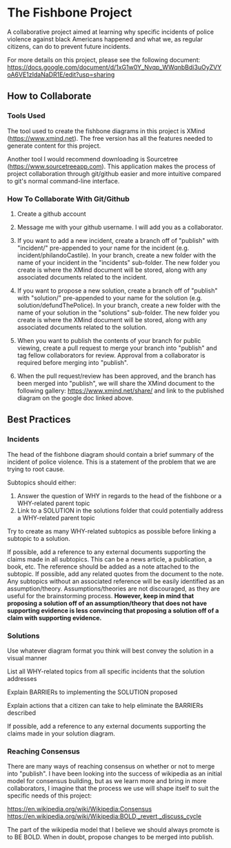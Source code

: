 # The Fishbone Project
A collaborative project aimed at learning why specific incidents of police violence against black Americans happened and what we, as regular citizens, can do to prevent future incidents.

For more details on this project, please see the following document:
https://docs.google.com/document/d/1xG1w0Y_Nvqp_WWqnbBdi3uOyZVYoA6VE1zIdaNaDR1E/edit?usp=sharing

## How to Collaborate
### Tools Used
The tool used to create the fishbone diagrams in this project is XMind (https://www.xmind.net). The free version has all the features needed to generate content for this project.

Another tool I would recommend downloading is Sourcetree (https://www.sourcetreeapp.com). This application makes the process of project collaboration through git/github easier and more intuitive compared to git's normal command-line interface.

### How To Collaborate With Git/Github
1. Create a github account

2. Message me with your github username. I will add you as a collaborator.

3. If you want to add a new incident, create a branch off of "publish" with "incident/" pre-appended to your name for the incident (e.g. incident/philandoCastile). In your branch, create a new folder with the name of your incident in the "incidents" sub-folder. The new folder you create is where the XMind document will be stored, along with any associated documents related to the incident.

4. If you want to propose a new solution, create a branch off of "publish" with "solution/" pre-appended to your name for the solution (e.g. solution/defundThePolice). In your branch, create a new folder with the name of your solution in the "solutions" sub-folder. The new folder you create is where the XMind document will be stored, along with any associated documents related to the solution.

5. When you want to publish the contents of your branch for public viewing, create a pull request to merge your branch into "publish" and tag fellow collaborators for review. Approval from a collaborator is required before merging into "publish".

6. When the pull request/review has been approved, and the branch has been merged into "publish", we will share the XMind document to the following gallery: https://www.xmind.net/share/ and link to the published diagram on the google doc linked above.

## Best Practices

### Incidents
The head of the fishbone diagram should contain a brief summary of the incident of police violence. This is a statement of the problem that we are trying to root cause.

Subtopics should either:
1) Answer the question of WHY in regards to the head of the fishbone or a WHY-related parent topic
2) Link to a SOLUTION in the solutions folder that could potentially address a WHY-related parent topic

Try to create as many WHY-related subtopics as possible before linking a subtopic to a solution.

If possible, add a reference to any external documents supporting the claims made in all subtopics. This can be a news article, a publication, a book, etc. The reference should be added as a note attached to the subtopic. If possible, add any related quotes from the document to the note. Any subtopics without an associated reference will be easily identified as an assumption/theory. Assumptions/theories are not discouraged, as they are useful for the brainstorming process. **However, keep in mind that proposing a solution off of an assumption/theory that does not have supporting evidence is less convincing that proposing a solution off of a claim with supporting evidence.**

### Solutions
Use whatever diagram format you think will best convey the solution in a visual manner

List all WHY-related topics from all specific incidents that the solution addresses

Explain BARRIERs to implementing the SOLUTION proposed

Explain actions that a citizen can take to help eliminate the BARRIERs described

If possible, add a reference to any external documents supporting the claims made in your solution diagram.

### Reaching Consensus
There are many ways of reaching consensus on whether or not to merge into "publish". I have been looking into the success of wikipedia as an initial model for consensus building, but as we learn more and bring in more collaborators, I imagine that the process we use will shape itself to suit the specific needs of this project:

https://en.wikipedia.org/wiki/Wikipedia:Consensus
https://en.wikipedia.org/wiki/Wikipedia:BOLD,_revert,_discuss_cycle

The part of the wikipedia model that I believe we should always promote is to BE BOLD. When in doubt, propose changes to be merged into publish.
